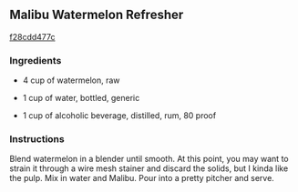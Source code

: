 ## Malibu Watermelon Refresher

[f28cdd477c](http://tastykitchen.com/recipes/drinks/malibu-watermelon-refresher/)

### Ingredients

 - 4 cup of watermelon, raw

 - 1 cup of water, bottled, generic

 - 1 cup of alcoholic beverage, distilled, rum, 80 proof

### Instructions

Blend watermelon in a blender until smooth. At this point, you may want to strain it through a wire mesh stainer and discard the solids, but I kinda like the pulp. Mix in water and Malibu. Pour into a pretty pitcher and serve.